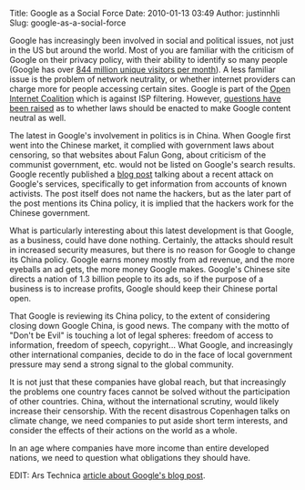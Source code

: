 Title: Google as a Social Force
Date: 2010-01-13 03:49
Author: justinnhli
Slug: google-as-a-social-force

Google has increasingly been involved in social and political issues,
not just in the US but around the world. Most of you are familiar with
the criticism of Google on their privacy policy, with their ability to
identify so many people (Google has over [844 million unique visitors
per
month](http://www.techcrunch.com/2009/08/04/facebook-is-now-the-fourth-largest-site-in-the-world/)).
A less familiar issue is the problem of network neutrality, or whether
internet providers can charge more for people accessing certain sites.
Google is part of the [Open Internet
Coalition](http://www.openinternetcoalition.com/index.cfm?objectid=0016502C-F1F6-6035-B1264DD29499E9D0)
which is against ISP filtering. However, [questions have been
raised](http://arstechnica.com/tech-policy/news/2009/10/after-net-neutrality-will-we-need-google-neutrality.ars)
as to whether laws should be enacted to make Google content neutral as
well.

The latest in Google's involvement in politics is in China. When Google
first went into the Chinese market, it complied with government laws
about censoring, so that websites about Falun Gong, about criticism of
the communist government, etc. would not be listed on Google's search
results. Google recently published a [blog
post](http://googleblog.blogspot.com/2010/01/new-approach-to-china.html)
talking about a recent attack on Google's services, specifically to get
information from accounts of known activists. The post itself does not
name the hackers, but as the later part of the post mentions its China
policy, it is implied that the hackers work for the Chinese government.

What is particularly interesting about this latest development is that
Google, as a business, could have done nothing. Certainly, the attacks
should result in increased security measures, but there is no reason for
Google to change its China policy. Google earns money mostly from ad
revenue, and the more eyeballs an ad gets, the more money Google makes.
Google's Chinese site directs a nation of 1.3 billion people to its ads,
so if the purpose of a business is to increase profits, Google should
keep their Chinese portal open.

That Google is reviewing its China policy, to the extent of considering
closing down Google China, is good news. The company with the motto of
"Don't be Evil" is touching a lot of legal spheres: freedom of access to
information, freedom of speech, copyright... What Google, and
increasingly other international companies, decide to do in the face of
local government pressure may send a strong signal to the global
community.

It is not just that these companies have global reach, but that
increasingly the problems one country faces cannot be solved without the
participation of other countries. China, without the international
scrutiny, would likely increase their censorship. With the recent
disastrous Copenhagen talks on climate change, we need companies to put
aside short term interests, and consider the effects of their actions on
the world as a whole.

In an age where companies have more income than entire developed
nations, we need to question what obligations they should have.

EDIT: Ars Technica [article about Google's blog
post](http://arstechnica.com/tech-policy/news/2010/01/furious-google-throws-down-gauntlet-to-china-over-censorship.ars).

